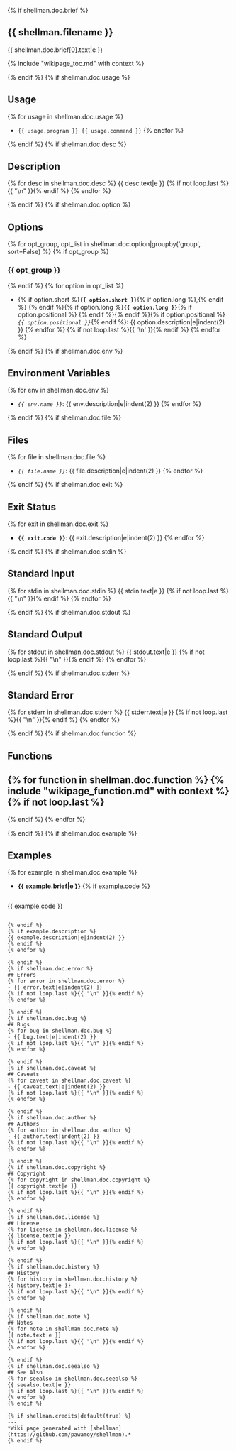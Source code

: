 {% if shellman.doc.brief %}
## {{ shellman.filename }}
{{ shellman.doc.brief[0].text|e }}

{% include "wikipage_toc.md" with context %}

{% endif %}
{% if shellman.doc.usage %}
## Usage
{% for usage in shellman.doc.usage %}
- `{{ usage.program }} {{ usage.command }}`
{% endfor %}

{% endif %}
{% if shellman.doc.desc %}
## Description
{% for desc in shellman.doc.desc %}
{{ desc.text|e }}
{% if not loop.last %}{{ "\n" }}{% endif %}
{% endfor %}

{% endif %}
{% if shellman.doc.option %}
## Options
{% for opt_group, opt_list in shellman.doc.option|groupby('group', sort=False) %}
{% if opt_group %}
### {{ opt_group }}
{% endif %}
{% for option in opt_list %}
- {% if option.short %}**`{{ option.short }}`**{% if option.long %},{% endif %} {% endif %}{% if option.long %}**`{{ option.long }}`**{% if option.positional %} {% endif %}{% endif %}{% if option.positional %}*`{{ option.positional }}`*{% endif %}:
  {{ option.description|e|indent(2) }}
{% endfor %}
{% if not loop.last %}{{ '\n' }}{% endif %}
{% endfor %}

{% endif %}
{% if shellman.doc.env %}
## Environment Variables
{% for env in shellman.doc.env %}
- *`{{ env.name }}`*:
  {{ env.description|e|indent(2) }}
{% endfor %}

{% endif %}
{% if shellman.doc.file %}
## Files
{% for file in shellman.doc.file %}
- *`{{ file.name }}`*:
  {{ file.description|e|indent(2) }}
{% endfor %}

{% endif %}
{% if shellman.doc.exit %}
## Exit Status
{% for exit in shellman.doc.exit %}
- **`{{ exit.code }}`**:
  {{ exit.description|e|indent(2) }}
{% endfor %}

{% endif %}
{% if shellman.doc.stdin %}
## Standard Input
{% for stdin in shellman.doc.stdin %}
{{ stdin.text|e }}
{% if not loop.last %}{{ "\n" }}{% endif %}
{% endfor %}

{% endif %}
{% if shellman.doc.stdout %}
## Standard Output
{% for stdout in shellman.doc.stdout %}
{{ stdout.text|e }}
{% if not loop.last %}{{ "\n" }}{% endif %}
{% endfor %}

{% endif %}
{% if shellman.doc.stderr %}
## Standard Error
{% for stderr in shellman.doc.stderr %}
{{ stderr.text|e }}
{% if not loop.last %}{{ "\n" }}{% endif %}
{% endfor %}

{% endif %}
{% if shellman.doc.function %}
## Functions
{% for function in shellman.doc.function %}
{% include "wikipage_function.md" with context %}
{% if not loop.last %}
---
{% endif %}
{% endfor %}

{% endif %}
{% if shellman.doc.example %}
## Examples
{% for example in shellman.doc.example %}
- **{{ example.brief|e }}**
{% if example.code %}

  ```{{ example.code_lang }}
{{ example.code }}
  ```

{% endif %}
{% if example.description %}
  {{ example.description|e|indent(2) }}
{% endif %}
{% endfor %}

{% endif %}
{% if shellman.doc.error %}
## Errors
{% for error in shellman.doc.error %}
- {{ error.text|e|indent(2) }}
{% if not loop.last %}{{ "\n" }}{% endif %}
{% endfor %}

{% endif %}
{% if shellman.doc.bug %}
## Bugs
{% for bug in shellman.doc.bug %}
- {{ bug.text|e|indent(2) }}
{% if not loop.last %}{{ "\n" }}{% endif %}
{% endfor %}

{% endif %}
{% if shellman.doc.caveat %}
## Caveats
{% for caveat in shellman.doc.caveat %}
- {{ caveat.text|e|indent(2) }}
{% if not loop.last %}{{ "\n" }}{% endif %}
{% endfor %}

{% endif %}
{% if shellman.doc.author %}
## Authors
{% for author in shellman.doc.author %}
- {{ author.text|indent(2) }}
{% if not loop.last %}{{ "\n" }}{% endif %}
{% endfor %}

{% endif %}
{% if shellman.doc.copyright %}
## Copyright
{% for copyright in shellman.doc.copyright %}
{{ copyright.text|e }}
{% if not loop.last %}{{ "\n" }}{% endif %}
{% endfor %}

{% endif %}
{% if shellman.doc.license %}
## License
{% for license in shellman.doc.license %}
{{ license.text|e }}
{% if not loop.last %}{{ "\n" }}{% endif %}
{% endfor %}

{% endif %}
{% if shellman.doc.history %}
## History
{% for history in shellman.doc.history %}
{{ history.text|e }}
{% if not loop.last %}{{ "\n" }}{% endif %}
{% endfor %}

{% endif %}
{% if shellman.doc.note %}
## Notes
{% for note in shellman.doc.note %}
{{ note.text|e }}
{% if not loop.last %}{{ "\n" }}{% endif %}
{% endfor %}

{% endif %}
{% if shellman.doc.seealso %}
## See Also
{% for seealso in shellman.doc.seealso %}
{{ seealso.text|e }}
{% if not loop.last %}{{ "\n" }}{% endif %}
{% endfor %}
{% endif %}

{% if shellman.credits|default(true) %}
---
*Wiki page generated with [shellman](https://github.com/pawamoy/shellman).*
{% endif %}
